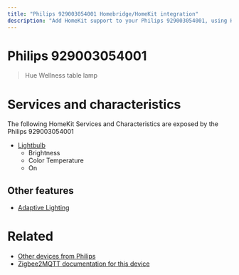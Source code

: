 ```yaml
---
title: "Philips 929003054001 Homebridge/HomeKit integration"
description: "Add HomeKit support to your Philips 929003054001, using Homebridge, Zigbee2MQTT and homebridge-z2m."
---
```

<!---
This file has been GENERATED using src/docgen/docgen.ts
DO NOT EDIT THIS FILE MANUALLY!
-->
# Philips 929003054001
> Hue Wellness table lamp


# Services and characteristics
The following HomeKit Services and Characteristics are exposed by
the Philips 929003054001

* [Lightbulb](../../light.md)
  * Brightness
  * Color Temperature
  * On


## Other features
* [Adaptive Lighting](../../light.md)


# Related
* [Other devices from Philips](../index.md#philips)
* [Zigbee2MQTT documentation for this device](https://www.zigbee2mqtt.io/devices/929003054001.html)